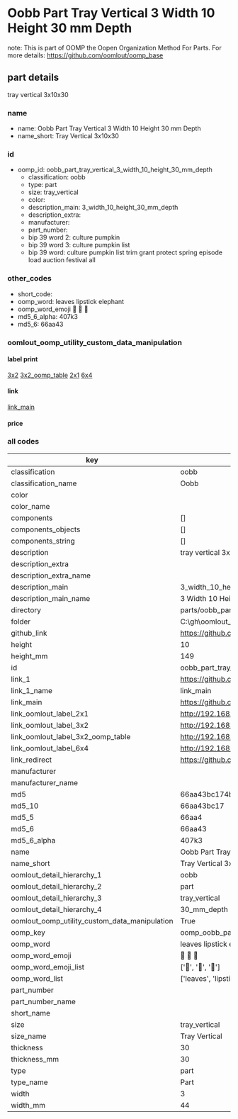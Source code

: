 # Oobb Part Tray Vertical 3 Width 10 Height 30 mm Depth  

note: This is part of OOMP the Oopen Organization Method For Parts. For more details: https://github.com/oomlout/oomp_base

##  part details
  



tray vertical 3x10x30



### name
* name: Oobb Part Tray Vertical 3 Width 10 Height 30 mm Depth
* name_short: Tray Vertical 3x10x30 
### id
* oomp_id: oobb_part_tray_vertical_3_width_10_height_30_mm_depth
  * classification: oobb
  * type: part
  * size: tray_vertical
  * color: 
  * description_main: 3_width_10_height_30_mm_depth
  * description_extra: 
  * manufacturer: 
  * part_number: 
  * bip 39 word 2: culture pumpkin
  * bip 39 word 3: culture pumpkin list
  * bip 39 word: culture pumpkin list trim grant protect spring episode load auction festival all

### other_codes
* short_code: 
* oomp_word: leaves lipstick elephant
* oomp_word_emoji :leaves: :lipstick: :elephant:
* md5_6_alpha: 407k3
* md5_6: 66aa43






### oomlout_oomp_utility_custom_data_manipulation
#### label print
[3x2](http://192.168.1.245:1112/?label=oomp%20407k3)
[3x2_oomp_table](http://192.168.1.108:1112/?label=oomp%20407k3)
[2x1](http://192.168.1.242:1112/?label=oomp%20407k3)
[6x4](http://192.168.1.55:1112/?label=oomp%20407k3)    

#### link

[link_main](https://github.com/oomlout/oomlout_oobb_version_4_generated_parts/tree/main/navigation_oomp/oobb/part/tray_vertical/3_width_10_height_30_mm_depth/part)                              

#### price







### all codes 
| key | value |  
| --- | --- |  
| classification | oobb |  
| classification_name | Oobb |  
| color |  |  
| color_name |  |  
| components | [] |  
| components_objects | [] |  
| components_string | [] |  
| description | tray vertical 3x10x30 |  
| description_extra |  |  
| description_extra_name |  |  
| description_main | 3_width_10_height_30_mm_depth |  
| description_main_name | 3 Width 10 Height 30 mm Depth |  
| directory | parts/oobb_part_tray_vertical_3_width_10_height_30_mm_depth |  
| folder | C:\gh\oomlout_oobb_version_4_generated_parts\parts\oobb_part_tray_vertical_3_width_10_height_30_mm_depth |  
| github_link | https://github.com/oomlout/oomlout_oomp_part_src/tree/main/parts/oobb_part_tray_vertical_3_width_10_height_30_mm_depth |  
| height | 10 |  
| height_mm | 149 |  
| id | oobb_part_tray_vertical_3_width_10_height_30_mm_depth |  
| link_1 | https://github.com/oomlout/oomlout_oobb_version_4_generated_parts/tree/main/navigation_oomp/oobb/part/tray_vertical/3_width_10_height_30_mm_depth/part |  
| link_1_name | link_main |  
| link_main | https://github.com/oomlout/oomlout_oobb_version_4_generated_parts/tree/main/navigation_oomp/oobb/part/tray_vertical/3_width_10_height_30_mm_depth/part |  
| link_oomlout_label_2x1 | http://192.168.1.242:1112/?label=oomp%20407k3 |  
| link_oomlout_label_3x2 | http://192.168.1.245:1112/?label=oomp%20407k3 |  
| link_oomlout_label_3x2_oomp_table | http://192.168.1.108:1112/?label=oomp%20407k3 |  
| link_oomlout_label_6x4 | http://192.168.1.55:1112/?label=oomp%20407k3 |  
| link_redirect | https://github.com/oomlout/oomlout_oobb_version_4_generated_parts/tree/main/parts/oobb_tray_vertical_03_10_30 |  
| manufacturer |  |  
| manufacturer_name |  |  
| md5 | 66aa43bc174bfa66b2b2de8b04eb69ac |  
| md5_10 | 66aa43bc17 |  
| md5_5 | 66aa4 |  
| md5_6 | 66aa43 |  
| md5_6_alpha | 407k3 |  
| name | Oobb Part Tray Vertical 3 Width 10 Height 30 mm Depth |  
| name_short | Tray Vertical 3x10x30  |  
| oomlout_detail_hierarchy_1 | oobb |  
| oomlout_detail_hierarchy_2 | part |  
| oomlout_detail_hierarchy_3 | tray_vertical |  
| oomlout_detail_hierarchy_4 | 30_mm_depth |  
| oomlout_oomp_utility_custom_data_manipulation | True |  
| oomp_key | oomp_oobb_part_tray_vertical_3_width_10_height_30_mm_depth |  
| oomp_word | leaves lipstick elephant |  
| oomp_word_emoji | :leaves: :lipstick: :elephant: |  
| oomp_word_emoji_list | [':leaves:', ':lipstick:', ':elephant:'] |  
| oomp_word_list | ['leaves', 'lipstick', 'elephant'] |  
| part_number |  |  
| part_number_name |  |  
| short_name |  |  
| size | tray_vertical |  
| size_name | Tray Vertical |  
| thickness | 30 |  
| thickness_mm | 30 |  
| type | part |  
| type_name | Part |  
| width | 3 |  
| width_mm | 44 |  
